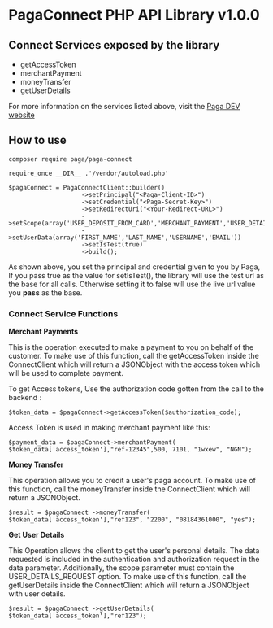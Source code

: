 # PagaConnect PHP API Library v1.0.0

## Connect Services exposed by the library

- getAccessToken
- merchantPayment
- moneyTransfer
- getUserDetails

For more information on the services listed above, visit the [Paga DEV website](https://developer-docs.paga.com/docs/php-library)

## How to use

`composer require paga/paga-connect`

 
```
require_once __DIR__ .'/vendor/autoload.php'

$pagaConnect = PagaConnectClient::builder()
                    ->setPrincipal("<Paga-Client-ID>")
                    ->setCredential("<Paga-Secret-Key>")
                    ->setRedirectUri("<Your-Redirect-URL>")
                    ->setScope(array('USER_DEPOSIT_FROM_CARD','MERCHANT_PAYMENT','USER_DETAILS_REQUEST'))
                    ->setUserData(array('FIRST_NAME','LAST_NAME','USERNAME','EMAIL'))
                    ->setIsTest(true)
                    ->build();
```

As shown above, you set the principal and credential given to you by Paga, If you pass true as the value for setIsTest(), the library will use the test url as the base for all calls. Otherwise setting it to false will use the live url value you **pass** as the base. 

### Connect Service Functions

**Merchant Payments**

This is the operation executed to make a payment to you on behalf of the customer. To make use of this function, call the getAccessToken inside the ConnectClient which will return a JSONObject with the access token which will be used to complete payment.

To get Access tokens, Use the authorization code gotten from the call to the backend :

```
$token_data = $pagaConnect->getAccessToken($authorization_code);

```
Access Token is used in making merchant payment like this:

```
$payment_data = $pagaConnect->merchantPayment( $token_data['access_token'],"ref-12345",500, 7101, "1wxew", "NGN");
```

**Money Transfer**

This operation allows you to credit a user's paga account. To make use of this function, call the moneyTransfer inside the ConnectClient which will return a JSONObject.


```
$result = $pagaConnect ->moneyTransfer( $token_data['access_token'],"ref123", "2200", "08184361000", "yes");
```
**Get User Details**

This Operation allows the client to get the user's personal details. The data requested is included in the authentication and authorization request in the data parameter. Additionally, the scope parameter must contain the USER_DETAILS_REQUEST option. To make use of this function, call the getUserDetails inside the ConnectClient which will return a JSONObject with user details.


```
$result = $pagaConnect ->getUserDetails( $token_data['access_token'],"ref123");
```